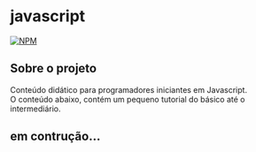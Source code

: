 # javascript

[![NPM](https://img.shields.io/npm/l/react)](https://github.com/DanielDlc/Django/blob/main/LICENSE)

## Sobre o projeto

Conteúdo didático para programadores iniciantes em Javascript.\
O conteúdo abaixo, contém um pequeno tutorial do básico até o intermediário.

## em contrução...
